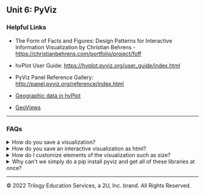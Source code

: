 ## Unit 6: PyViz

### Helpful Links

* The Form of Facts and Figures: Design Patterns for Interactive Information Visualization by Christian Behrens - https://christianbehrens.com/portfolio/project/foff

* hvPlot User Guide: https://hvplot.pyviz.org/user_guide/index.html

* PyViz Panel Reference Gallery: http://panel.pyviz.org/reference/index.html

* [Geographic data in hvPlot](https://hvplot.holoviz.org/user_guide/Geographic_Data.html)

* [GeoViews](https://geoviews.org/)

- - -

### FAQs

<details><summary>How do you save a visualization?</summary>

Each module of Pyviz has its own method for saving the visualization:

* Visualizations that utilize Panda's `plot` functionality (Matplotlib backend) can be saved with the `plt.savefig()` function and supplying a file name as a parameter. For more information on this function, check out the [documentation](https://matplotlib.org/3.3.3/api/_as_gen/matplotlib.pyplot.savefig.html). 

* Hvplot visualizations can be saved by clicking the disk icon next to the visualization:

![hvplot_save.png](Images/hvplot_save.png)

</details>


<details><summary>How do you save an interactive visualization as html?</summary>

The following code will produce an html page of the interactivate visualization saved with all of its functionality:

* Interactive hvPlot visualizations can be saved by storing the plot in a variable, running the `hvplot.save` function, and supplying the plot and a file name as parameters. An example can be seen below:

    ```python
    plot = sale_prices_by_year.hvplot.bar(x='saleDate', y='saleAmt')
    hvplot.save(plot, 'test.html')
    ```

</details>


<details><summary>How do I customize elements of the visualization such as size?</summary>

Each module of Pyviz has its own method for adjusting the size of the visualization:

* Changing the size of visualizations that utilize Panda's `plot` function (Matplotlib backend) can be done by adding the `figsize` parameter. This parameter accepts a tuple value for the size. The first value in the tuple is the width, the second is the height. For more information on this parameter, check out the `plot` function's [documentation](https://pandas.pydata.org/pandas-docs/stable/reference/api/pandas.DataFrame.plot.html). 

* Changing the size of hvPlot visualizations can be done by adding the `width` and/or `height` parameters. These parameters accept an integer value representive of the number of pixels to use for the width and/or height. For more information on this parameter, check out the hvPlot *Customization* [documentation](https://hvplot.holoviz.org/user_guide/Customization.html).

* Just as size can be customized, there are a multitude of other customization options that be incorporated by using the customization parameters included with the module. Again, those parameters can be found in the documentation:

    * [Pandas `plot` function (Matplotlib backend):](https://pandas.pydata.org/pandas-docs/stable/reference/api/pandas.DataFrame.plot.html).

    * [hvPlot *Customization* documentation](https://hvplot.holoviz.org/user_guide/Customization.html). 
    


</details>

<details><summary>Why can't we simply do a pip install pyviz and get all of these libraries at once?</summary>

Pyviz is a group of multiple open source Python visualization libraries and tools. It would be great if they could all be installed with just a simple pip install, however the Pyviz modules are actually separate modules that are used together. These modules require multiple different dependencies - in some cases different versions of the same dependency. Additionally, being able to properly display the resulting visualizations in Jupyter Lab requires even further installations. Because of all of this, it is tricky to pack it all into one over-arcing install command. 

To get Pyviz properly installed on your machine, check out the [Pyviz Installation Guide](PyVizInstallationGuide.md).

 

</details>



---

© 2022 Trilogy Education Services, a 2U, Inc. brand. All Rights Reserved.
